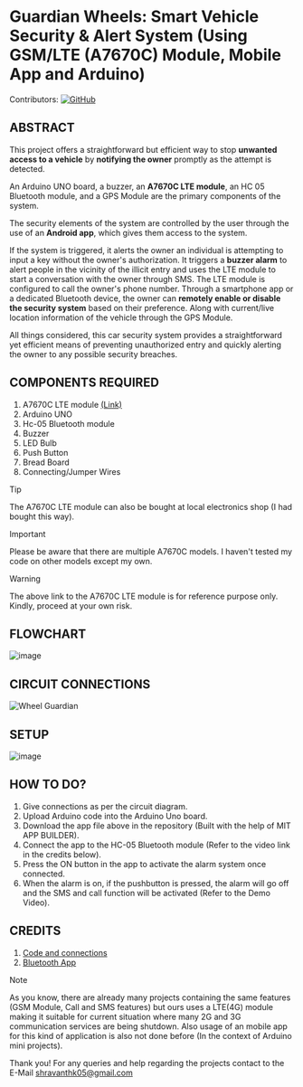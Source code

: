 # Guardian Wheels: Smart Vehicle Security & Alert System (Using GSM/LTE (A7670C) Module, Mobile App and Arduino)
Contributors:
[![GitHub](https://img.shields.io/badge/GitHub-VarunKKumar-%23121011.svg?style=for-the-badge&logo=github&logoColor=white)](https://github.com/VarunKKumar)

## ABSTRACT
  This project offers a straightforward but efficient way to stop **unwanted access to a vehicle** by **notifying the owner** promptly as the attempt is detected. 

  An Arduino UNO board, a buzzer, an **A7670C LTE module**, an HC 05 Bluetooth module, and a GPS Module are the primary components of the system. 

  The security elements of the system are controlled by the user through the use of an **Android app**, which gives them access to the system. 

  If the system is triggered, it alerts the owner an individual is attempting to input a key without the owner's authorization. It triggers a **buzzer alarm** to alert people in the vicinity 
of the illicit entry and uses the LTE module to start a conversation with the owner through SMS. 
The LTE module is configured to call the owner's phone number. 
Through a smartphone app or a dedicated Bluetooth device, the owner can **remotely enable or disable the security system** based on their preference. 
Along with current/live location information of the vehicle through the GPS Module.

  All things considered, this car security system provides a straightforward yet efficient means of preventing unauthorized entry and quickly alerting the owner to any possible 
security breaches.

## COMPONENTS REQUIRED
1. A7670C LTE module [(Link)](https://www.graylogix.in/product/sim-a7670c-4g-lte-ttl-modem)
2. Arduino UNO 
3. Hc-05 Bluetooth module 
4. Buzzer 
5. LED Bulb
6. Push Button
7. Bread Board 
8. Connecting/Jumper Wires 

> [!TIP]
> The A7670C LTE module can also be bought at local electronics shop (I had bought this way).

> [!IMPORTANT]
> Please be aware that there are multiple A7670C models. I haven't tested my code on other
models except my own.

> [!WARNING]
> The above link to the A7670C LTE module is for reference purpose only. Kindly, proceed at your own risk.

## FLOWCHART
![image](https://github.com/shravanthk05/Guardian-Wheels/assets/156297076/5d6250a9-1489-44ed-9e0f-29ed76b8ceaf)

## CIRCUIT CONNECTIONS
![Wheel Guardian](https://github.com/shravanthk05/Guardian-Wheels/assets/156297076/d121cf15-9954-447b-a778-ded9d45afba4)

## SETUP
![image](https://github.com/shravanthk05/Guardian-Wheels/assets/156297076/e49f6239-ea36-4aa9-a1d7-5638ea668251)

## HOW TO DO?
1. Give connections as per the circuit diagram.
2. Upload Arduino code into the Arduino Uno board.
3. Download the app file above in the repository (Built with the help of MIT APP BUILDER). 
4. Connect the app to the HC-05 Bluetooth module (Refer to the video link in the credits below).
5. Press the ON button in the app to activate the alarm system once connected.
6. When the alarm is on, if the pushbutton is pressed, the alarm will go off and the SMS and call function will be activated (Refer to the Demo Video).

## CREDITS
1) [Code and connections](https://forum.arduino.cc/t/arduino-code-for-4g-lte-sim-a7670c-development-board/1087180)
2) [Bluetooth App](https://www.youtube.com/watch?v=aQcJ4uHdQEA&t=1429s)

> [!NOTE]
> As you know, there are already many projects containing the same features (GSM Module, Call and SMS features) but ours uses a LTE(4G) module making it suitable for current situation
> where many 2G and 3G communication services are being shutdown. Also usage of an mobile app for this kind of application is also not done before (In the context of Arduino mini projects).

Thank you! For any queries and help regarding the projects contact to the E-Mail shravanthk05@gmail.com

